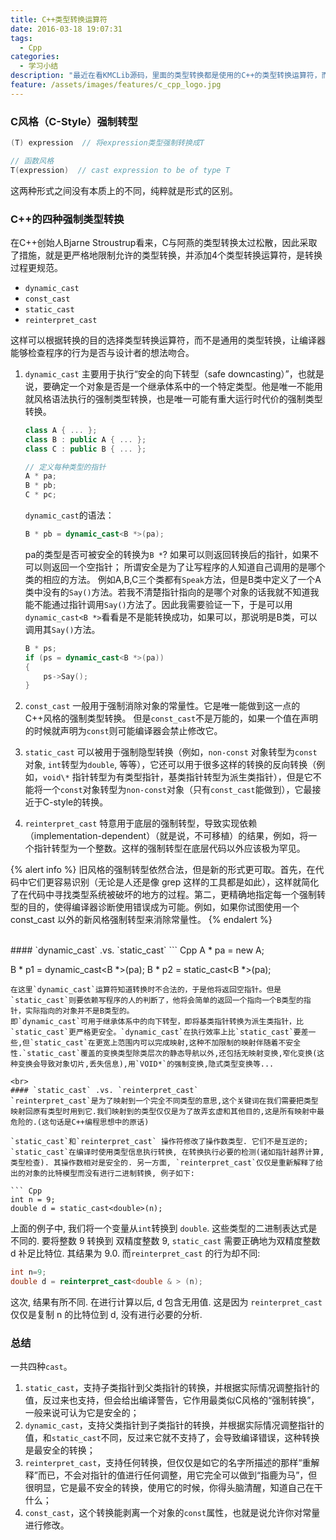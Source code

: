 ```yaml
---
title: C++类型转换运算符
date: 2016-03-18 19:07:31
tags:
  - Cpp
categories:
  - 学习小结
description: "最近在看KMCLib源码，里面的类型转换都是使用的C++的类型转换运算符，而不是C语言的类型转换，那我就在这把C++四种类型转换运算符总结下。"
feature: /assets/images/features/c_cpp_logo.jpg
---
```


### C风格（C-Style）强制转型
``` C
(T) expression  // 将expression类型强制转换成T

// 函数风格
T(expression)  // cast expression to be of type T
```
这两种形式之间没有本质上的不同，纯粹就是形式的区别。

### C++的四种强制类型转换
在C++创始人Bjarne Stroustrup看来，C与阿燕的类型转换太过松散，因此采取了措施，就是更严格地限制允许的类型转换，并添加4个类型转换运算符，是转换过程更规范。

- `dynamic_cast`
- `const_cast`
- `static_cast`
- `reinterpret_cast`

这样可以根据转换的目的选择类型转换运算符，而不是通用的类型转换，让编译器能够检查程序的行为是否与设计者的想法吻合。
<!-- more -->

1. `dynamic_cast`
    主要用于执行“安全的向下转型（safe downcasting）”，也就是说，要确定一个对象是否是一个继承体系中的一个特定类型。他是唯一不能用就风格语法执行的强制类型转换，也是唯一可能有重大运行时代价的强制类型转换。
    ``` Cpp
    class A { ... };
    class B : public A { ... };
    class C : public B { ... };

    // 定义每种类型的指针
    A * pa;
    B * pb;
    C * pc;
    ```
    `dynamic_cast`的语法：
    ``` Cpp
    B * pb = dynamic_cast<B *>(pa);
    ```
    pa的类型是否可被安全的转换为`B *`? 如果可以则返回转换后的指针，如果不可以则返回一个空指针；
    所谓安全是为了让写程序的人知道自己调用的是哪个类的相应的方法。
    例如A,B,C三个类都有`Speak`方法，但是B类中定义了一个A类中没有的`Say()`方法。若我不清楚指针指向的是哪个对象的话我就不知道我能不能通过指针调用`Say()`方法了。因此我需要验证一下，于是可以用`dynamic_cast<B *>`看看是不是能转换成功，如果可以，那说明是B类，可以调用其`Say()`方法。
    ``` Cpp
    B * ps;
    if (ps = dynamic_cast<B *>(pa))
    {
        ps->Say();
    }
    ```

2. `const_cast`
一般用于强制消除对象的常量性。它是唯一能做到这一点的C++风格的强制类型转换。
但是`const_cast`不是万能的，如果一个值在声明的时候就声明为`const`则可能编译器会禁止修改它。

3. `static_cast`
可以被用于强制隐型转换（例如，`non-const` 对象转型为`const`对象, `int`转型为`double`, 等等），它还可以用于很多这样的转换的反向转换（例如，`void\*` 指针转型为有类型指针，基类指针转型为派生类指针），但是它不能将一个`const`对象转型为`non-const`对象（只有`const_cast`能做到），它最接近于C-style的转换。

4. `reinterpret_cast`
特意用于底层的强制转型，导致实现依赖（implementation-dependent）（就是说，不可移植）的结果，例如，将一个指针转型为一个整数。这样的强制转型在底层代码以外应该极为罕见。

{% alert info %}
旧风格的强制转型依然合法，但是新的形式更可取。首先，在代码中它们更容易识别（无论是人还是像 grep 这样的工具都是如此），这样就简化了在代码中寻找类型系统被破坏的地方的过程。第二，更精确地指定每一个强制转型的目的，使得编译器诊断使用错误成为可能。例如，如果你试图使用一个 const_cast 以外的新风格强制转型来消除常量性。
{% endalert %}

<br>
#### `dynamic_cast` .vs. `static_cast`
``` Cpp
A * pa = new A;

B * p1 = dynamic_cast<B *>(pa);
B * p2 = static_cast<B *>(pa);
```
在这里`dynamic_cast`运算符知道转换时不合法的，于是他将返回空指针。但是`static_cast`则要依赖写程序的人的判断了，他将会简单的返回一个指向一个B类型的指针，实际指向的对象并不是B类型的。
即`dynamic_cast`可用于继承体系中的向下转型，即将基类指针转换为派生类指针，比`static_cast`更严格更安全。`dynamic_cast`在执行效率上比`static_cast`要差一些,但`static_cast`在更宽上范围内可以完成映射,这种不加限制的映射伴随着不安全性.`static_cast`覆盖的变换类型除类层次的静态导航以外,还包括无映射变换,窄化变换(这种变换会导致对象切片,丢失信息),用`VOID*`的强制变换,隐式类型变换等...

<br>
#### `static_cast` .vs. `reinterpret_cast`
`reinterpret_cast`是为了映射到一个完全不同类型的意思,这个关键词在我们需要把类型映射回原有类型时用到它.我们映射到的类型仅仅是为了故弄玄虚和其他目的,这是所有映射中最危险的.(这句话是C++编程思想中的原话)

`static_cast`和`reinterpret_cast` 操作符修改了操作数类型. 它们不是互逆的; `static_cast`在编译时使用类型信息执行转换, 在转换执行必要的检测(诸如指针越界计算, 类型检查). 其操作数相对是安全的. 另一方面, `reinterpret_cast`仅仅是重新解释了给出的对象的比特模型而没有进行二进制转换, 例子如下:

``` Cpp
int n = 9;
double d = static_cast<double>(n);
```
上面的例子中, 我们将一个变量从`int`转换到 `double`. 这些类型的二进制表达式是不同的. 要将整数 9 转换到 双精度整数 9, `static_cast` 需要正确地为双精度整数 d 补足比特位. 其结果为 9.0. 而`reinterpret_cast` 的行为却不同: 
``` Cpp
int n=9;
double d = reinterpret_cast<double & > (n); 
```
这次, 结果有所不同. 在进行计算以后, d 包含无用值. 这是因为 `reinterpret_cast` 仅仅是复制 n 的比特位到 d, 没有进行必要的分析.

### 总结
一共四种`cast`。
1. `static_cast`，支持子类指针到父类指针的转换，并根据实际情况调整指针的值，反过来也支持，但会给出编译警告，它作用最类似C风格的“强制转换”，一般来说可认为它是安全的；
2. `dynamic_cast`，支持父类指针到子类指针的转换，并根据实际情况调整指针的值，和`static_cast`不同，反过来它就不支持了，会导致编译错误，这种转换是最安全的转换；
3. `reinterpret_cast`，支持任何转换，但仅仅是如它的名字所描述的那样“重解释”而已，不会对指针的值进行任何调整，用它完全可以做到“指鹿为马”，但很明显，它是最不安全的转换，使用它的时候，你得头脑清醒，知道自己在干什么；
4. `const_cast`，这个转换能剥离一个对象的`const`属性，也就是说允许你对常量进行修改。
